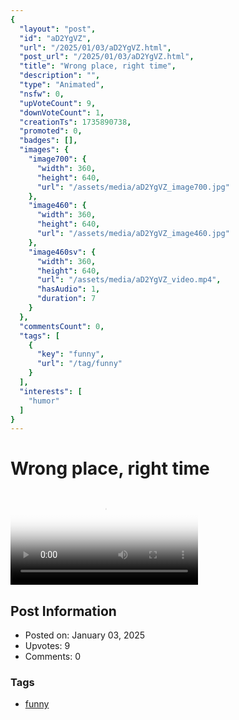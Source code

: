 ```yaml
---
{
  "layout": "post",
  "id": "aD2YgVZ",
  "url": "/2025/01/03/aD2YgVZ.html",
  "post_url": "/2025/01/03/aD2YgVZ.html",
  "title": "Wrong place, right time",
  "description": "",
  "type": "Animated",
  "nsfw": 0,
  "upVoteCount": 9,
  "downVoteCount": 1,
  "creationTs": 1735890738,
  "promoted": 0,
  "badges": [],
  "images": {
    "image700": {
      "width": 360,
      "height": 640,
      "url": "/assets/media/aD2YgVZ_image700.jpg"
    },
    "image460": {
      "width": 360,
      "height": 640,
      "url": "/assets/media/aD2YgVZ_image460.jpg"
    },
    "image460sv": {
      "width": 360,
      "height": 640,
      "url": "/assets/media/aD2YgVZ_video.mp4",
      "hasAudio": 1,
      "duration": 7
    }
  },
  "commentsCount": 0,
  "tags": [
    {
      "key": "funny",
      "url": "/tag/funny"
    }
  ],
  "interests": [
    "humor"
  ]
}
---
```


# Wrong place, right time

<video controls playsinline loop poster="/assets/media/aD2YgVZ_image460.jpg">
  <source src="/assets/media/aD2YgVZ_video.mp4" type="video/mp4">
  Your browser does not support the video tag.
</video>

## Post Information

- Posted on: January 03, 2025
- Upvotes: 9
- Comments: 0

### Tags

- [funny](/tag/funny)
